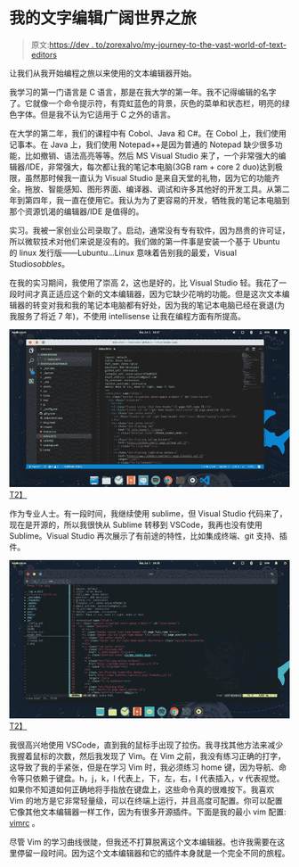 # 我的文字编辑广阔世界之旅

> 原文:[https://dev . to/zorexalvo/my-journey-to-the-vast-world-of-text-editors](https://dev.to/zorexsalvo/my-journey-to-the-vast-world-of-text-editors)

让我们从我开始编程之旅以来使用的文本编辑器开始。

我学习的第一门语言是 C 语言，那是在我大学的第一年。我不记得编辑的名字了。它就像一个命令提示符，有霓虹蓝色的背景，灰色的菜单和状态栏，明亮的绿色字体。但是我不认为它适用于 C 之外的语言。

在大学的第二年，我们的课程中有 Cobol、Java 和 C#。在 Cobol 上，我们使用记事本。在 Java 上，我们使用 Notepad++是因为普通的 Notepad 缺少很多功能，比如撤销、语法高亮等等。然后 MS Visual Studio 来了，一个非常强大的编辑器/IDE，非常强大，每次都让我的笔记本电脑(3GB ram + core 2 duo)达到极限，虽然那时候我一直认为 Visual Studio 是来自天堂的礼物，因为它的功能齐全。拖放、智能感知、图形界面、编译器、调试和许多其他好的开发工具。从第二年到第四年，我一直在使用它。我认为为了更容易的开发，牺牲我的笔记本电脑到那个资源饥渴的编辑器/IDE 是值得的。

实习。我被一家创业公司录取了。启动，通常没有专有软件，因为昂贵的许可证，所以微软技术对他们来说是没有的。我们做的第一件事是安装一个基于 Ubuntu 的 linux 发行版——Lubuntu...Linux 意味着告别我的最爱，Visual Studio*sobbles*。

在我的实习期间，我使用了崇高 2，这也是好的，比 Visual Studio 轻。我花了一段时间才真正适应这个新的文本编辑器，因为它缺少花哨的功能。但是这次文本编辑器的转变对我和我的笔记本电脑都有好处，因为我的笔记本电脑已经在衰退(为我服务了将近 7 年)，不使用 intellisense 让我在编程方面有所提高。

[![vscode](img/7db68ba70e79e45878c6cbef0fe61146.png)T2】](https://res.cloudinary.com/practicaldev/image/fetch/s--6ra4vQxd--/c_limit%2Cf_auto%2Cfl_progressive%2Cq_auto%2Cw_880/http://zorexsalvo.com/img/vscode_2.png)

作为专业人士。有一段时间，我继续使用 sublime，但 Visual Studio 代码来了，现在是开源的，所以我很快从 Sublime 转移到 VSCode，我再也没有使用 Sublime。Visual Studio 再次展示了有前途的特性，比如集成终端、git 支持、插件。

[![vim](img/a52699bbd3550fa0f24c88a99b6d3e31.png)T2】](https://res.cloudinary.com/practicaldev/image/fetch/s--4mxVzm1y--/c_limit%2Cf_auto%2Cfl_progressive%2Cq_auto%2Cw_880/http://zorexsalvo.com/img/vim.png)

我很高兴地使用 VSCode，直到我的鼠标手出现了拉伤。我寻找其他方法来减少我握着鼠标的次数，然后我发现了 Vim。在 Vim 之前，我没有练习正确的打字，这导致了我的手紧张，但是在学习 Vim 时，我必须练习 home 键，因为导航、命令等只依赖于键盘。h，j，k，l 代表上，下，左，右，I 代表插入，v 代表视觉。如果你不知道如何正确地将手指放在键盘上，这些命令真的很难按下。我喜欢 Vim 的地方是它非常轻量级，可以在终端上运行，并且高度可配置。你可以配置它像其他文本编辑器一样工作，因为有很多开源插件。下面是我的最小 vim 配置: [vimrc](https://github.com/zorexsalvo/vimrc) 。

尽管 Vim 的学习曲线很陡，但我还不打算脱离这个文本编辑器。也许我需要在这里停留一段时间。因为这个文本编辑器和它的插件本身就是一个完全不同的旅程。